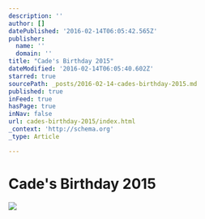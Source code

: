 ```yaml
---
description: ''
author: []
datePublished: '2016-02-14T06:05:42.565Z'
publisher:
  name: ''
  domain: ''
title: "Cade's Birthday 2015"
dateModified: '2016-02-14T06:05:40.602Z'
starred: true
sourcePath: _posts/2016-02-14-cades-birthday-2015.md
published: true
inFeed: true
hasPage: true
inNav: false
url: cades-birthday-2015/index.html
_context: 'http://schema.org'
_type: Article

---
```

# Cade's Birthday 2015
![](https://the-grid-user-content.s3-us-west-2.amazonaws.com/b25790c1-5ebf-45de-879a-18c20753806f.png)